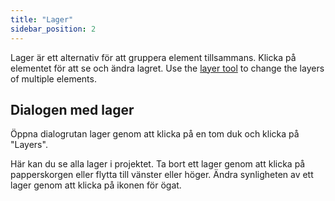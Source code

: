 ```yaml
---
title: "Lager"
sidebar_position: 2
---
```


Lager är ett alternativ för att gruppera element tillsammans. Klicka på elementet för att se och ändra lagret. Use the [layer tool](tools/layer.md) to change the layers of multiple elements.

## Dialogen med lager

Öppna dialogrutan lager genom att klicka på en tom duk och klicka på "Layers".

Här kan du se alla lager i projektet. Ta bort ett lager genom att klicka på papperskorgen eller flytta till vänster eller höger. Ändra synligheten av ett lager genom att klicka på ikonen för ögat.
